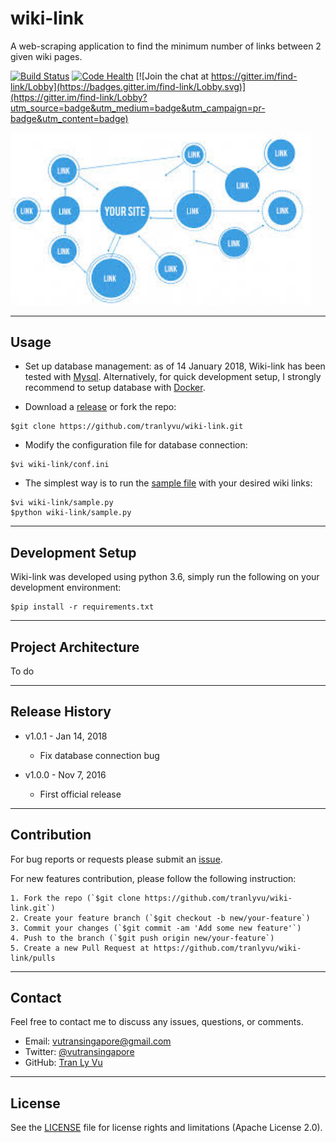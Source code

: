 # **wiki-link**

A web-scraping application to find the minimum number of links between 2 given wiki pages.

[![Build Status](https://travis-ci.org/tranlyvu/wiki-link.svg?branch=master)](https://travis-ci.org/tranlyvu/wiki-link) [![Code Health](https://landscape.io/github/tranlyvu/wiki-link/master/landscape.svg?style=flat)](https://landscape.io/github/tranlyvu/wiki-link/master) [![Join the chat at https://gitter.im/find-link/Lobby](https://badges.gitter.im/find-link/Lobby.svg)](https://gitter.im/find-link/Lobby?utm_source=badge&utm_medium=badge&utm_campaign=pr-badge&utm_content=badge)

<img src="img/link.jpg" width="480" alt="Combined Image" />

---
Usage
---

- Set up database management: as of 14 January 2018, Wiki-link has been tested with [Mysql](https://www.mysql.com/downloads/). Alternatively, for quick development setup, I strongly recommend to setup database with [Docker](https://www.docker.com/).

- Download a [release](https://github.com/tranlyvu/wiki-link/releases) or fork the repo: 

```
$git clone https://github.com/tranlyvu/wiki-link.git
```

- Modify the configuration file for database connection:

```
$vi wiki-link/conf.ini
```

- The simplest way is to run the [sample file](https://github.com/tranlyvu/wiki-link/blob/master/sample.py) with your desired wiki links:

```
$vi wiki-link/sample.py
$python wiki-link/sample.py
```

---
Development Setup
---

Wiki-link was developed using python 3.6, simply run the following on your development environment:

```
$pip install -r requirements.txt
```

---
Project Architecture
---

To do

---
Release History
---

* v1.0.1 - Jan 14, 2018
	* Fix database connection bug

* v1.0.0 - Nov 7, 2016 
    * First official release

---
Contribution
---

For bug reports or requests please submit an [issue](https://github.com/tranlyvu/wiki-link/issues).

For new features contribution, please follow the following instruction:

```
1. Fork the repo (`$git clone https://github.com/tranlyvu/wiki-link.git`)
2. Create your feature branch (`$git checkout -b new/your-feature`)
3. Commit your changes (`$git commit -am 'Add some new feature'`)
4. Push to the branch (`$git push origin new/your-feature`)
5. Create a new Pull Request at https://github.com/tranlyvu/wiki-link/pulls
```

---
Contact
---

Feel free to contact me to discuss any issues, questions, or comments.
*  Email: vutransingapore@gmail.com
*  Twitter: [@vutransingapore](https://twitter.com/vutransingapore)
*  GitHub: [Tran Ly Vu](https://github.com/tranlyvu)

---
License
---

See the [LICENSE](https://github.com/tranlyvu/wiki-link/blob/master/LICENSE) file for license rights and limitations (Apache License 2.0).

